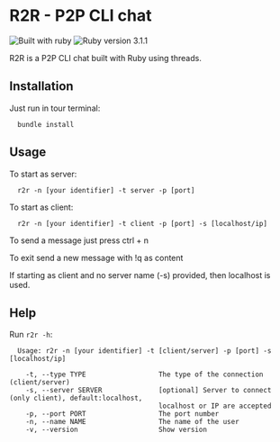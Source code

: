 # R2R - P2P CLI chat
![Built with ruby](https://img.shields.io/badge/built%20with-ruby-red)
![Ruby version 3.1.1](https://img.shields.io/badge/ruby%20version-3.1.3-brightgreen)

R2R is a P2P CLI chat built with Ruby using threads.

## Installation
Just run in tour terminal:
```
  bundle install
```

## Usage
To start as server:
```
  r2r -n [your identifier] -t server -p [port] 
```
To start as client:
```
  r2r -n [your identifier] -t client -p [port] -s [localhost/ip]
```

To send a message just press ctrl + n

To exit send a new message with !q as content

If starting as client and no server name (-s) provided, then localhost is used.

## Help

Run `r2r -h`:

```
  Usage: r2r -n [your identifier] -t [client/server] -p [port] -s [localhost/ip]

    -t, --type TYPE                  The type of the connection (client/server)
    -s, --server SERVER              [optional] Server to connect (only client), default:localhost,
                                     localhost or IP are accepted
    -p, --port PORT                  The port number
    -n, --name NAME                  The name of the user
    -v, --version                    Show version
```
